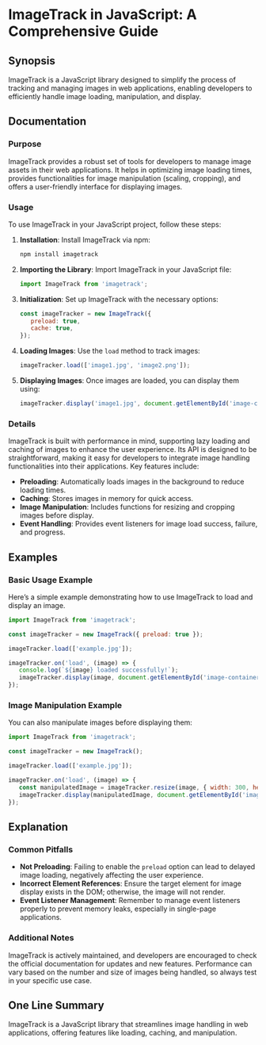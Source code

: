 <!--
Meta Description: # ImageTrack in JavaScript: A Comprehensive Guide ## Synopsis ImageTrack is a JavaScript library designed to simplify the process of tracking and mana...
Meta Keywords: imagetrack, image, images, imagetracker, javascript
-->

# ImageTrack in JavaScript: A Comprehensive Guide

## Synopsis
ImageTrack is a JavaScript library designed to simplify the process of tracking and managing images in web applications, enabling developers to efficiently handle image loading, manipulation, and display.

## Documentation

### Purpose
ImageTrack provides a robust set of tools for developers to manage image assets in their web applications. It helps in optimizing image loading times, provides functionalities for image manipulation (scaling, cropping), and offers a user-friendly interface for displaying images.

### Usage
To use ImageTrack in your JavaScript project, follow these steps:

1. **Installation**: Install ImageTrack via npm:
   ```bash
   npm install imagetrack
   ```

2. **Importing the Library**: Import ImageTrack in your JavaScript file:
   ```javascript
   import ImageTrack from 'imagetrack';
   ```

3. **Initialization**: Set up ImageTrack with the necessary options:
   ```javascript
   const imageTracker = new ImageTrack({
      preload: true,
      cache: true,
   });
   ```

4. **Loading Images**: Use the `load` method to track images:
   ```javascript
   imageTracker.load(['image1.jpg', 'image2.png']);
   ```

5. **Displaying Images**: Once images are loaded, you can display them using:
   ```javascript
   imageTracker.display('image1.jpg', document.getElementById('image-container'));
   ```

### Details
ImageTrack is built with performance in mind, supporting lazy loading and caching of images to enhance the user experience. Its API is designed to be straightforward, making it easy for developers to integrate image handling functionalities into their applications. Key features include:

- **Preloading**: Automatically loads images in the background to reduce loading times.
- **Caching**: Stores images in memory for quick access.
- **Image Manipulation**: Includes functions for resizing and cropping images before display.
- **Event Handling**: Provides event listeners for image load success, failure, and progress.

## Examples

### Basic Usage Example
Here’s a simple example demonstrating how to use ImageTrack to load and display an image.

```javascript
import ImageTrack from 'imagetrack';

const imageTracker = new ImageTrack({ preload: true });

imageTracker.load(['example.jpg']);

imageTracker.on('load', (image) => {
   console.log(`${image} loaded successfully!`);
   imageTracker.display(image, document.getElementById('image-container'));
});
```

### Image Manipulation Example
You can also manipulate images before displaying them:

```javascript
import ImageTrack from 'imagetrack';

const imageTracker = new ImageTrack();

imageTracker.load(['example.jpg']);

imageTracker.on('load', (image) => {
   const manipulatedImage = imageTracker.resize(image, { width: 300, height: 200 });
   imageTracker.display(manipulatedImage, document.getElementById('image-container'));
});
```

## Explanation

### Common Pitfalls
- **Not Preloading**: Failing to enable the `preload` option can lead to delayed image loading, negatively affecting the user experience.
- **Incorrect Element References**: Ensure the target element for image display exists in the DOM; otherwise, the image will not render.
- **Event Listener Management**: Remember to manage event listeners properly to prevent memory leaks, especially in single-page applications.

### Additional Notes
ImageTrack is actively maintained, and developers are encouraged to check the official documentation for updates and new features. Performance can vary based on the number and size of images being handled, so always test in your specific use case.

## One Line Summary
ImageTrack is a JavaScript library that streamlines image handling in web applications, offering features like loading, caching, and manipulation.